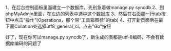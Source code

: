 1、在后台控制面板里面建立一个数据库，先别急着做manage.py syncdb
2、到phpMyAdmin里面，在左边的列表中选中这个数据库
3、然后在右面那一行tab按钮中点击“操作”(Operations，那个带“工具箱图标”的tab)
4、打开新页面后在最下面Collation处选择utf8_general_ci，点击”Go”按钮

好了，现在你可以manage.py syncdb了，新生成的表都是utf-8编码，不会有数据库编码的问题了